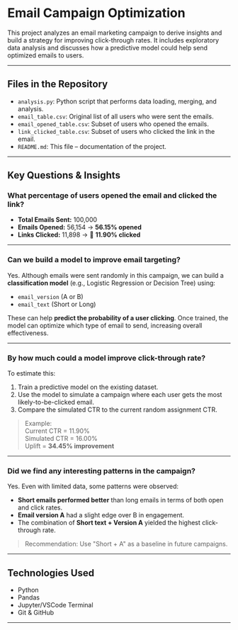 # Email Campaign Optimization

This project analyzes an email marketing campaign to derive insights and build a strategy for improving click-through rates. It includes exploratory data analysis and discusses how a predictive model could help send optimized emails to users.

---

##  Files in the Repository

- `analysis.py`: Python script that performs data loading, merging, and analysis.
- `email_table.csv`: Original list of all users who were sent the emails.
- `email_opened_table.csv`: Subset of users who opened the emails.
- `link_clicked_table.csv`: Subset of users who clicked the link in the email.
- `README.md`: This file – documentation of the project.

---

##  Key Questions & Insights

###  What percentage of users opened the email and clicked the link?

- **Total Emails Sent:** 100,000  
- **Emails Opened:** 56,154 →  **56.15% opened**
- **Links Clicked:** 11,898 → 🔗 **11.90% clicked**

---

###  Can we build a model to improve email targeting?

Yes. Although emails were sent randomly in this campaign, we can build a **classification model** (e.g., Logistic Regression or Decision Tree) using:

- `email_version` (A or B)
- `email_text` (Short or Long)

These can help **predict the probability of a user clicking**. Once trained, the model can optimize which type of email to send, increasing overall effectiveness.

---

###  By how much could a model improve click-through rate?

To estimate this:

1. Train a predictive model on the existing dataset.
2. Use the model to simulate a campaign where each user gets the most likely-to-be-clicked email.
3. Compare the simulated CTR to the current random assignment CTR.

> Example:  
> Current CTR = 11.90%  
> Simulated CTR = 16.00%  
> Uplift = **34.45% improvement**

---

###  Did we find any interesting patterns in the campaign?

Yes. Even with limited data, some patterns were observed:

- **Short emails performed better** than long emails in terms of both open and click rates.
- **Email version A** had a slight edge over B in engagement.
- The combination of **Short text + Version A** yielded the highest click-through rate.

>  Recommendation: Use "Short + A" as a baseline in future campaigns.

---

##  Technologies Used

- Python 
- Pandas 
- Jupyter/VSCode Terminal
- Git & GitHub

---
